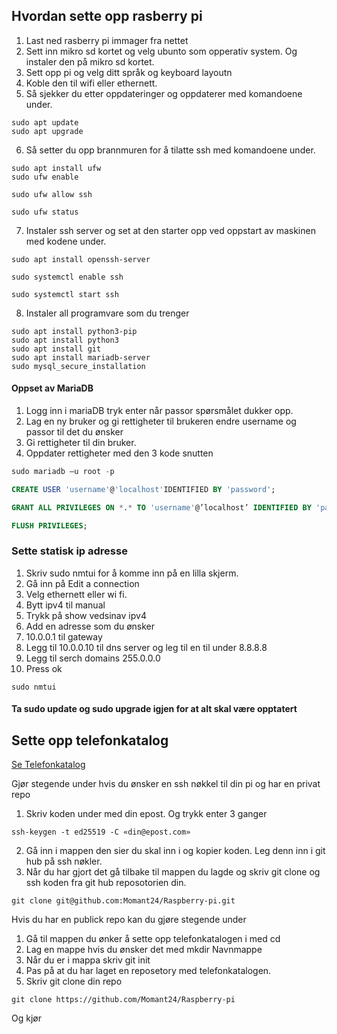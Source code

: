 ## Hvordan sette opp rasberry pi
1. Last ned rasberry pi immager fra nettet 
2. Sett inn mikro sd kortet og velg ubunto som opperativ system. Og instaler den på mikro sd kortet.
3. Sett opp pi og velg ditt språk og keyboard layoutn
4. Koble den til wifi eller ethernett.
5. Så sjekker du etter oppdateringer og oppdaterer med komandoene under.

``` console
sudo apt update
sudo apt upgrade
```
6. Så setter du opp brannmuren for å tilatte ssh med komandoene under.
``` console
sudo apt install ufw
sudo ufw enable

sudo ufw allow ssh

sudo ufw status 
```
7. Instaler ssh server og set at den starter opp ved oppstart av maskinen med kodene under.
``` console
sudo apt install openssh-server

sudo systemctl enable ssh

sudo systemctl start ssh
```
8. Instaler all programvare som du trenger
``` console
sudo apt install python3-pip
sudo apt install python3
sudo apt install git
sudo apt install mariadb-server 
sudo mysql_secure_installation
```
#### Oppset av MariaDB
1. Logg inn i mariaDB tryk enter når passor spørsmålet dukker opp.
2. Lag en ny bruker og gi rettigheter til brukeren endre username og passor til det du ønsker
3. Gi rettigheter til din bruker. 
4. Oppdater rettigheter med den 3 kode snutten
``` sql
sudo mariadb –u root -p

CREATE USER 'username'@'localhost'IDENTIFIED BY 'password';

GRANT ALL PRIVILEGES ON *.* TO 'username'@’localhost’ IDENTIFIED BY 'password';

FLUSH PRIVILEGES;
```
### Sette statisk ip adresse
1. Skriv sudo nmtui for å komme inn på en lilla skjerm.
2. Gå inn på Edit  a connection
3. Velg ethernett eller wi fi.
4. Bytt ipv4 til manual
5. Trykk på show vedsinav ipv4
6. Add en adresse som du ønsker
7. 10.0.0.1 til gateway
8. Legg til 10.0.0.10 til dns server og leg til en til under 8.8.8.8
9. Legg til serch domains 255.0.0.0
10. Press ok
``` console
sudo nmtui
```
#### Ta sudo update og sudo upgrade igjen for at alt skal være opptatert

## Sette opp telefonkatalog
[Se Telefonkatalog](Telefonkatlog.py)

Gjør stegende under hvis du ønsker en ssh nøkkel til din pi og har en privat repo
1. Skriv koden under med din epost. Og trykk enter 3 ganger
``` comand
ssh-keygen -t ed25519 -C «din@epost.com»
``` 
2. Gå inn i mappen den sier du skal inn i og kopier koden. Leg denn inn i git hub på ssh nøkler.
3. Når du har gjort det gå tilbake til mappen du lagde og skriv git clone og ssh koden fra git hub reposotorien din.
```comand
git clone git@github.com:Momant24/Raspberry-pi.git
```
Hvis du har en publick repo kan du gjøre stegende under
1. Gå til mappen du ønker å sette opp telefonkatalogen i med cd
2. Lag en mappe hvis du ønsker det med mkdir Navnmappe
3. Når du er i mappa skriv git init
4. Pas på at du har laget en reposetory med telefonkatalogen.
5. Skriv git clone din repo
```comand
git clone https://github.com/Momant24/Raspberry-pi
```
Og kjør 